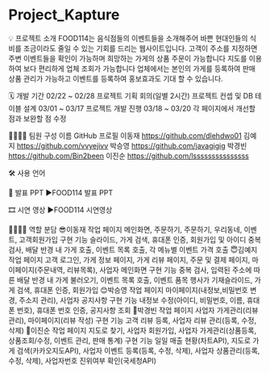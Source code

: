 # Project_Kapture

💡 프로젝트 소개
FOOD114는 음식점들의 이벤트들을 소개해주어 바쁜 현대인들의 식비를 조금이라도 줄일 수 있는 기회를 드리는 웹사이트입니다.
고객이 주소를 지정하면 주변 이벤트들을 확인이 가능하며 희망하는 가게의 상품 주문이 가능합니다
지도를 이용하여 보다 편리하게 업체 조회가 가능합니다
업체에서는 본인의 가게를 등록하여 판매 상품 관리가 가능하고 이벤트를 등록하여 홍보효과도 기대 할 수 있습니다.

🗓 개발 기간
02/22 ~ 02/28
프로젝트 기획 회의(일별 2시간)
프로젝트 컨셉 및 DB 테이블 설계
03/01 ~ 03/17
프로젝트 개발 진행
03/18 ~ 03/20
각 페이지에서 개선할 점과 보완할 점 수정

👨‍👩‍👦‍👦 팀원 구성
이름	GitHub 프로필
이동재	https://github.com/dlehdwo01
김예지	https://github.com/vvyejivv
박승영	https://github.com/javagigig
박경빈	https://github.com/Bin2been
이진순	https://github.com/lsssssssssssssss

🛠️ 사용 언어
       
📕 발표 PPT
▶FOOD114 발표 PPT

🎞 시연 영상
▶FOOD114 시연영상

👨‍👩‍👦‍👦 역할 분담
😎이동재
작업 페이지
메인화면, 주문하기, 주문하기, 우리동네, 이벤트, 고객회원가입
구현 기능
슬라이드, 가게 검색, 휴대폰 인증, 회원가입 및 아이디 중복 검사, 배달 반경 내 가게 호출, 이벤트 목록 호출, 각 메뉴별 이벤트 가격 호출
😇김예지
작업 페이지
고객 로그인, 가게 정보 페이지, 가게 리뷰 페이지, 주문 및 결제 페이지, 마이페이지(주문내역, 리뷰목록), 사업자 메인화면
구현 기능
중복 검사, 입력된 주소에 따른 배달 반경 내 가게 불러오기, 이벤트 목록 호출, 이벤트 품목 행사가 기재슬라이드, 가게 검색, 휴대폰 인증, 회원가입
😊박승영
작업 페이지
마이페이지(내정보,비밀번호 변경, 주소지 관리), 사업자 공지사항
구현 기능
내정보 수정(아이디, 비밀번호, 이름, 휴대폰 번호), 휴대폰 번호 인증, 공지사항 조회
🐴박경빈
작업 페이지
사업자 가게관리(리뷰관리), 마이페이지(리뷰 작성)
구현 기능
고객 리뷰 등록, 사업자 리뷰 관리(등록, 수정, 삭제)
🐯이진순
작업 페이지
지도로 찾기, 사업자 회원가입, 사업자 가게관리(상품등록, 상품조회/수정, 이벤트 관리, 판매 통계)
구현 기능
일일 매출 현황(차트API), 지도로 가게 검색(카카오지도API), 사업자 이벤트 등록(등록, 수정, 삭제), 사업자 상품관리(등록, 수정, 삭제), 사업자번호 진위여부 확인(국세청API)
